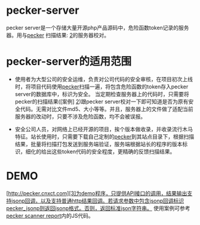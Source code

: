 pecker-server
=============

pecker server是一个存储大量开源php产品源码中，危险函数token记录的服务器。用与[pecker][1] 扫描结果: [2]的服务器校对。



pecker-server的适用范围
=============

+ 使用者为大型公司的安全运维，负责对公司代码的安全审核，在项目初次上线时，将项目代码使用[pecker][1]扫描一遍，将包含危险函数的token存入pecker server的数据库中，标识为安全。
当定期检查服务器上的代码时，只需要将pecker的扫描结果([案例] [2])跟pecker server校对一下即可知道是否为原有安全代码。无需对比文件md5、大小等等。并且，服务器上的文件做了适配当前服务器的改动时，只要不涉及危险函数，均不会被误报。

+ 安全公司人员，对网络上已经开源的项目，挨个版本做收录，并收录流行木马特征。站长使用时，只需要下载自己定制的[pecker][1]到其站点目录下，根据扫描结果，批量将扫描打包发送到服务端验证，服务端根据站长的程序的版本标识，细化的给出这些token代码的安全程度，更精确的反馈扫描结果。




DEMO
=============
[http://pecker.cnxct.com][3]为demo程序，只提供API接口的调用，结果输出支持jsonp回调，以及支持普通http结果回调。若请求参数中包含jsonp回调标识pecker_jsonp则返回jsonp格式。否则，返回标准json字符串。
使用案例可参考[pecker scanner report][2]内的JS代码。











  [1]: https://github.com/cfc4n/pecker-server   "pecker"
  [2]: http://www.cnxct.com/cfc4n/pecker-scanner-report.html    "pecker scanner report"
  [3]: http://pecker.cnxct.com    "pecker server demo"

